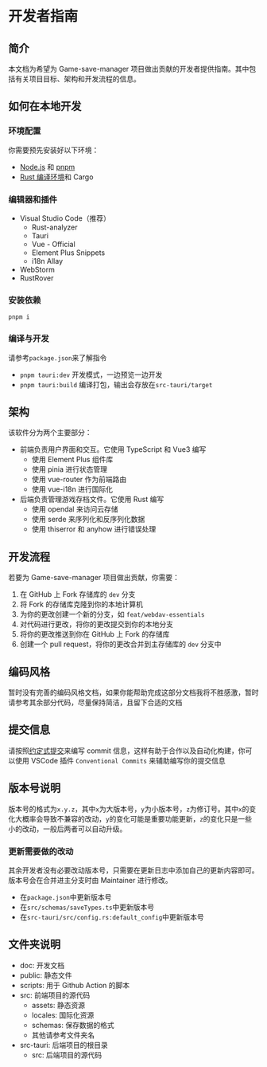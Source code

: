 # 开发者指南

## 简介

本文档为希望为 Game-save-manager 项目做出贡献的开发者提供指南。其中包括有关项目目标、架构和开发流程的信息。

## 如何在本地开发

### 环境配置

你需要预先安装好以下环境：

- [Node.js](https://nodejs.org/) 和 [pnpm](https://pnpm.io/)
- [Rust 编译环境](https://www.rust-lang.org/)和 Cargo

### 编辑器和插件

- Visual Studio Code（推荐）
    - Rust-analyzer
    - Tauri
    - Vue - Official
    - Element Plus Snippets
    - i18n Allay
- WebStorm
- RustRover

### 安装依赖

`pnpm i`

### 编译与开发

请参考`package.json`来了解指令
- `pnpm tauri:dev` 开发模式，一边预览一边开发
- `pnpm tauri:build` 编译打包，输出会存放在`src-tauri/target`

## 架构

该软件分为两个主要部分：

- 前端负责用户界面和交互。它使用 TypeScript 和 Vue3 编写
    - 使用 Element Plus 组件库
    - 使用 pinia 进行状态管理
    - 使用 vue-router 作为前端路由
    - 使用 vue-i18n 进行国际化
- 后端负责管理游戏存档文件。它使用 Rust 编写
    - 使用 opendal 来访问云存储
    - 使用 serde 来序列化和反序列化数据
    - 使用 thiserror 和 anyhow 进行错误处理

## 开发流程

若要为 Game-save-manager 项目做出贡献，你需要：

1. 在 GitHub 上 Fork 存储库的 `dev` 分支
2. 将 Fork 的存储库克隆到你的本地计算机
3. 为你的更改创建一个新的分支，如 `feat/webdav-essentials`
4. 对代码进行更改，将你的更改提交到你的本地分支
5. 将你的更改推送到你在 GitHub 上 Fork 的存储库
6. 创建一个 pull request，将你的更改合并到主存储库的 `dev` 分支中

## 编码风格

暂时没有完善的编码风格文档，如果你能帮助完成这部分文档我将不胜感激，暂时请参考其余部分代码，尽量保持简洁，且留下合适的文档

## 提交信息

请按照[约定式提交](https://www.conventionalcommits.org/)来编写 commit 信息，这样有助于合作以及自动化构建，你可以使用 VSCode 插件 `Conventional Commits` 来辅助编写你的提交信息

## 版本号说明

版本号的格式为`x.y.z`，其中`x`为大版本号，`y`为小版本号，`z`为修订号。其中`x`的变化大概率会导致不兼容的改动，`y`的变化可能是重要功能更新，`z`的变化只是一些小的改动，一般后两者可以自动升级。

### 更新需要做的改动

其余开发者没有必要改动版本号，只需要在更新日志中添加自己的更新内容即可。版本号会在合并进主分支时由 Maintainer 进行修改。

- 在`package.json`中更新版本号
- 在`src/schemas/saveTypes.ts`中更新版本号
- 在`src-tauri/src/config.rs:default_config`中更新版本号

## 文件夹说明

- doc: 开发文档
- public: 静态文件
- scripts: 用于 Github Action 的脚本
- src: 前端项目的源代码
    - assets: 静态资源
    - locales: 国际化资源
    - schemas: 保存数据的格式
    - 其他请参考文件夹名
- src-tauri: 后端项目的根目录
    - src: 后端项目的源代码